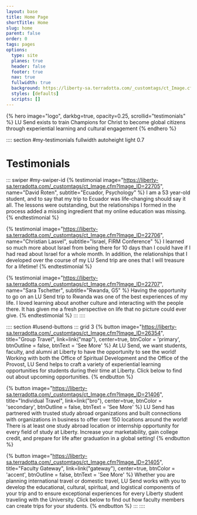 ```yaml
---
layout: base
title: Home Page
shortTitle: Home
slug: home
parent: false
order: 0
tags: pages
options:
  type: site
  planes: true
  header: false
  footer: true
  nav: true
  fullwidth: true
  background: https://liberty-sa.terradotta.com/_customtags/ct_Image.cfm?Image_ID=21409
  styles: [defaults]
  scripts: []
---
```


{% hero
  image="logo",
  darkbg=true,
  opacity=0.25,
  scrollid="testimonials"
%}
LU Send exists to train Champions for Christ to become global citizens through experiential learning and cultural engagement
{% endhero %}

:::: section #my-testimonials fullwidth autoheight light 0.7

# Testimonials

::: swiper #my-swiper-id
{% testimonial
  image="https://liberty-sa.terradotta.com/_customtags/ct_Image.cfm?Image_ID=22705",
  name="David Roten",
  subtitle="Ecuador, Psychology"
%}
I am a 53 year-old student, and to say that my trip to Ecuador was life-changing should say it all. The lessons were outstanding, but the relationships I formed in the process added a missing ingredient that my online education was missing.
{% endtestimonial %}

{% testimonial
  image="https://liberty-sa.terradotta.com/_customtags/ct_Image.cfm?Image_ID=22706",
  name="Christian Lasvel",
  subtitle="Israel, FIRM Conference"
%}
I learned so much more about Israel from being there for 10 days than I could have if I had read about Israel for a whole month. In addition, the relationships that I developed over the course of my LU Send trip are ones that I will treasure for a lifetime!
{% endtestimonial %}

{% testimonial
  image="https://liberty-sa.terradotta.com/_customtags/ct_Image.cfm?Image_ID=22707",
  name="Sara Tschetter",
  subtitle="Rwanda, G5"
%}
Having the opportunity to go on an LU Send trip to Rwanda was one of the best experiences of my life. I loved learning about another culture and interacting with the people there. It has given me a fresh perspective on life that no picture could ever give.
{% endtestimonial %}
:::
::::

:::: section #lusend-buttons
::: grid 3
{% button
  image="https://liberty-sa.terradotta.com/_customtags/ct_Image.cfm?Image_ID=26354",
  title="Group Travel",
  link=link("map"),
  center=true,
  btnColor = 'primary',
  btnOutline = false,
  btnText = 'See More' %}
At LU Send, we want students, faculty, and alumni at Liberty to have the opportunity to see the world! Working with both the Office of Spiritual Development and the Office of the Provost, LU Send helps to craft a variety of experiential learning opportunities for students during their time at Liberty. Click below to find out about upcoming opportunities.
{% endbutton %}

{% button
  image="https://liberty-sa.terradotta.com/_customtags/ct_Image.cfm?Image_ID=21406",
  title="Individual Travel",
  link=link("bro"),
  center=true,
  btnColor = 'secondary',
  btnOutline = false,
  btnText = 'See More' %}
LU Send has partnered with trusted study abroad organizations and built connections with organizations in business to offer over 150 locations around the world! There is at least one study abroad location or internship opportunity for every field of study at Liberty. Increase your marketability, gain college credit, and prepare for life after graduation in a global setting!
{% endbutton %}

{% button
  image="https://liberty-sa.terradotta.com/_customtags/ct_Image.cfm?Image_ID=21405",
  title="Faculty Gateway",
  link=link("gateway"),
  center=true,
  btnColor = 'accent',
  btnOutline = false,
  btnText = 'See More' %}
Whether you are planning international travel or domestic travel, LU Send works with you to develop the educational, cultural, spiritual, and logistical components of your trip and to ensure exceptional experiences for every Liberty student traveling with the University. Click below to find out how faculty members can create trips for your students.
{% endbutton %}
:::
::::

